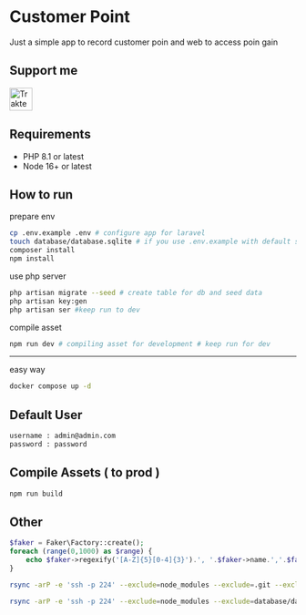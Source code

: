 # Customer Point

Just a simple app to record customer poin and web to access poin gain

## Support me

<a href="https://trakteer.id/ajikamaludin" target="_blank"><img id="wse-buttons-preview" src="https://cdn.trakteer.id/images/embed/trbtn-blue-2.png" height="40" style="border:0px;height:40px;" alt="Trakteer Saya"></a>

## Requirements

-   PHP 8.1 or latest
-   Node 16+ or latest

## How to run

prepare env

```bash
cp .env.example .env # configure app for laravel
touch database/database.sqlite # if you use .env.example with default sqlite database
composer install
npm install
```

use php server

```bash
php artisan migrate --seed # create table for db and seed data
php artisan key:gen
php artisan ser #keep run to dev
```

compile asset

```bash
npm run dev # compiling asset for development # keep run for dev
```

<hr/>

easy way

```bash
docker compose up -d
```

## Default User

```bash
username : admin@admin.com
password : password
```

## Compile Assets ( to prod )

```bash
npm run build
```

## Other

```php
$faker = Faker\Factory::create();
foreach (range(0,1000) as $range) {
    echo $faker->regexify('[A-Z]{5}[0-4]{3}').', '.$faker->name.','.$faker->randomNumber(3, false). "\n";
}
```

```bash
rsync -arP -e 'ssh -p 224' --exclude=node_modules --exclude=.git --exclude=.env --exclude=storage --exclude=public/hot . arm@ajikamaludin.id:/home/arm/projects/point

rsync -arP -e 'ssh -p 224' --exclude=node_modules --exclude=database/database.sqlite --exclude=.git --exclude=.env --exclude=storage --exclude=public/hot . arm@ajikamaludin.id:/home/arm/projects/point
```
